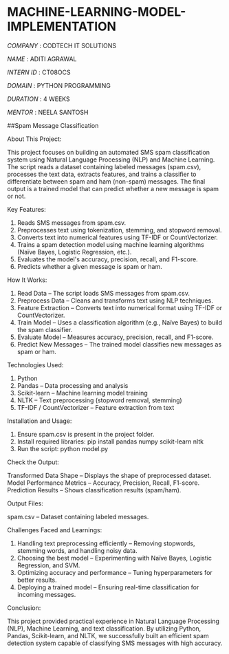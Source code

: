 # MACHINE-LEARNING-MODEL-IMPLEMENTATION

*COMPANY* : CODTECH IT SOLUTIONS

*NAME* : ADITI AGRAWAL

*INTERN ID* : CT08OCS

*DOMAIN* : PYTHON PROGRAMMING

*DURATION* : 4 WEEKS

*MENTOR* : NEELA SANTOSH





##Spam Message Classification

About This Project:

This project focuses on building an automated SMS spam classification system using Natural Language Processing (NLP) and Machine Learning. The script reads a dataset containing labeled messages (spam.csv), processes the text data, extracts features, and trains a classifier to differentiate between spam and ham (non-spam) messages. The final output is a trained model that can predict whether a new message is spam or not.


Key Features:
1) Reads SMS messages from spam.csv.
2) Preprocesses text using tokenization, stemming, and stopword removal.
3) Converts text into numerical features using TF-IDF or CountVectorizer.
4) Trains a spam detection model using machine learning algorithms (Naïve Bayes, Logistic Regression, etc.).
5) Evaluates the model's accuracy, precision, recall, and F1-score.
6) Predicts whether a given message is spam or ham.


How It Works:
1) Read Data – The script loads SMS messages from spam.csv.
2) Preprocess Data – Cleans and transforms text using NLP techniques.
3) Feature Extraction – Converts text into numerical format using TF-IDF or CountVectorizer.
4) Train Model – Uses a classification algorithm (e.g., Naïve Bayes) to build the spam classifier.
5) Evaluate Model – Measures accuracy, precision, recall, and F1-score.
6) Predict New Messages – The trained model classifies new messages as spam or ham.


Technologies Used:
1) Python
2) Pandas – Data processing and analysis
3) Scikit-learn – Machine learning model training
4) NLTK – Text preprocessing (stopword removal, stemming)
5) TF-IDF / CountVectorizer – Feature extraction from text

Installation and Usage:
1) Ensure spam.csv is present in the project folder.
2) Install required libraries:
   pip install pandas numpy scikit-learn nltk
3) Run the script:
   python model.py


Check the Output:

Transformed Data Shape – Displays the shape of preprocessed dataset.
Model Performance Metrics – Accuracy, Precision, Recall, F1-score.
Prediction Results – Shows classification results (spam/ham).

Output Files:

spam.csv – Dataset containing labeled messages.

Challenges Faced and Learnings:
1) Handling text preprocessing efficiently – Removing stopwords, stemming words, and handling noisy data.
2) Choosing the best model – Experimenting with Naïve Bayes, Logistic Regression, and SVM.
3) Optimizing accuracy and performance – Tuning hyperparameters for better results.
4) Deploying a trained model – Ensuring real-time classification for incoming messages.

Conclusion:

This project provided practical experience in Natural Language Processing (NLP), Machine Learning, and text classification. By utilizing Python, Pandas, Scikit-learn, and NLTK, we successfully built an efficient spam detection system capable of classifying SMS messages with high accuracy.
